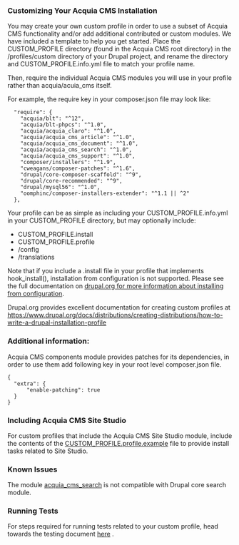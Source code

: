 ### Customizing Your Acquia CMS Installation

You may create your own custom profile in order to use a subset of Acquia CMS functionality and/or add additional contributed or custom modules. We have included a template to help you get started. Place the CUSTOM_PROFILE directory (found in the Acquia CMS root directory) in the /profiles/custom directory of your Drupal project, and rename the directory and CUSTOM_PROFILE.info.yml file to match your profile name.

Then, require the individual Acquia CMS modules you will use in your profile rather than acquia/acuia_cms itself.

For example, the require key in your composer.json file may look like:
~~~
  "require": {
    "acquia/blt": "^12",
    "acquia/blt-phpcs": "^1.0",
    "acquia/acquia_claro": "^1.0",
    "acquia/acquia_cms_article": "^1.0",
    "acquia/acquia_cms_document": "^1.0",
    "acquia/acquia_cms_search": "^1.0",
    "acquia/acquia_cms_support": "^1.0",
    "composer/installers": "^1.9",
    "cweagans/composer-patches": "^1.6",
    "drupal/core-composer-scaffold": "^9",
    "drupal/core-recommended": "^9",
    "drupal/mysql56": "^1.0",
    "oomphinc/composer-installers-extender": "^1.1 || ^2"
  },
~~~

Your profile can be as simple as including your CUSTOM_PROFILE.info.yml in your CUSTOM_PROFILE directory, but may optionally include:

- CUSTOM_PROFILE.install
- CUSTOM_PROFILE.profile
- /config
- /translations

Note that if you include a .install file in your profile that implements hook_install(), installation from configuration is not supported. Please see the full documentation on [drupal.org for more information about installing from configuration](https://www.drupal.org/docs/distributions/creating-distributions/how-to-write-a-drupal-installation-profile#config).

Drupal.org provides excellent documentation for creating custom profiles at https://www.drupal.org/docs/distributions/creating-distributions/how-to-write-a-drupal-installation-profile

### Additional information:

Acquia CMS components module provides patches for its dependencies,
in order to use them add following key in your root level composer.json file.
```
{
  "extra": {
      "enable-patching": true
  }
}
```

### Including Acquia CMS Site Studio

For custom profiles that include the Acquia CMS Site Studio module, include the contents of the [CUSTOM_PROFILE.profile.example](https://github.com/acquia/acquia_cms/blob/develop/CUSTOM_PROFILE/CUSTOM_PROFILE.profile.example) file to provide install tasks related to Site Studio.

### Known Issues

The module [acquia_cms_search](https://www.drupal.org/project/acquia_cms_search) is not compatible with Drupal core search module.

### Running Tests

For steps required for running tests related to your custom profile, head towards the testing document [here](TESTING.md) .
